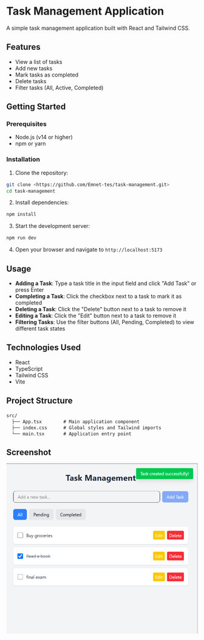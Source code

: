 # Task Management Application

A simple task management application built with React and Tailwind CSS.

## Features

- View a list of tasks
- Add new tasks
- Mark tasks as completed
- Delete tasks
- Filter tasks (All, Active, Completed)

## Getting Started

### Prerequisites

- Node.js (v14 or higher)
- npm or yarn

### Installation

1. Clone the repository:
```bash
git clone <https://github.com/Emnet-tes/task-management.git>
cd task-management
```

2. Install dependencies:
```bash
npm install
```

3. Start the development server:
```bash
npm run dev
```

4. Open your browser and navigate to `http://localhost:5173`

## Usage

- **Adding a Task**: Type a task title in the input field and click "Add Task" or press Enter
- **Completing a Task**: Click the checkbox next to a task to mark it as completed
- **Deleting a Task**: Click the "Delete" button next to a task to remove it
- **Editing a Task**: Click the "Edit" button next to a task to remove it
- **Filtering Tasks**: Use the filter buttons (All, Pending, Completed) to view different task states

## Technologies Used

- React
- TypeScript
- Tailwind CSS
- Vite

## Project Structure

```
src/
  ├── App.tsx        # Main application component
  ├── index.css      # Global styles and Tailwind imports
  └── main.tsx       # Application entry point
```

## Screenshot
![Task Management App](tasks.png)
